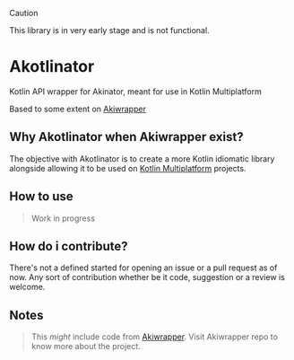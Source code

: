 > [!CAUTION]
> This library is in very early stage and is not functional.

# Akotlinator
Kotlin API wrapper for Akinator, meant for use in Kotlin Multiplatform

Based to some extent on [Akiwrapper](https://github.com/markozajc/Akiwrapper) 

## Why Akotlinator when Akiwrapper exist?
The objective with Akotlinator is to create a more Kotlin idiomatic library alongside allowing it to be used on [Kotlin Multiplatform](https://kotlinlang.org/docs/multiplatform.html) projects.

## How to use
> Work in progress

## How do i contribute?
There's not a defined started for opening an issue or a pull request as of now. Any sort of contribution whether be it code, suggestion or a review is welcome. 

## Notes
> This *might* include code from [Akiwrapper](https://github.com/markozajc/Akiwrapper). Visit Akiwrapper repo to know more about the project.
